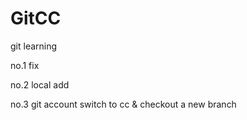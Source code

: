 # GitCC
git learning

no.1 fix 

no.2 local add

no.3 git account switch to cc & checkout a new branch
